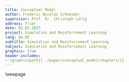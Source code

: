 ```yaml
---
title: Conceptual Model
author: Frederic Nicolas Schneider
supervisor: Prof. Dr. Christoph Lürig
address: Trier
date: 02.05.2023
project: Simulation and Reinforcement Learning
lang: de-DE
subtitle: Simulation and Reinforcement Learning
subject: Simulation and Reinforcement Learning
graphics: true
header-includes:
- \graphicspath{{../paper/conceptual_model/chapters/}}
---
```


\newpage
